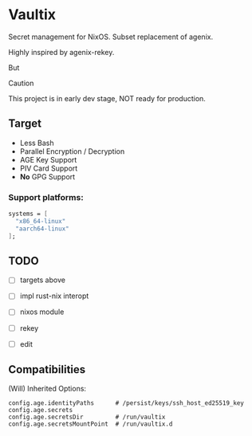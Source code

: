 # Vaultix

Secret management for NixOS. Subset replacement of agenix.

Highly inspired by agenix-rekey.

But 

> [!CAUTION]
> This project is in early dev stage, NOT ready for production.

## Target

+ Less Bash
+ Parallel Encryption / Decryption
+ AGE Key Support
+ PIV Card Support
+ **No** GPG Support

### Support platforms:

```nix
systems = [
  "x86_64-linux"
  "aarch64-linux"
];
```

## TODO

- [ ] targets above
- [ ] impl rust-nix interopt
- [ ] nixos module
- [ ] rekey
- [ ] edit


## Compatibilities

(Will) Inherited Options:

```
config.age.identityPaths      # /persist/keys/ssh_host_ed25519_key
config.age.secrets
config.age.secretsDir         # /run/vaultix
config.age.secretsMountPoint  # /run/vaultix.d
```
